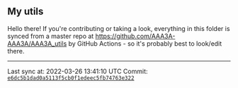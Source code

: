 ## My utils

Hello there! If you're contributing or taking a look, everything in this folder
is synced from a master repo at https://github.com/AAA3A-AAA3A/AAA3A_utils by GitHub Actions -
so it's probably best to look/edit there.

---

Last sync at: 2022-03-26 13:41:10 UTC
Commit: [`e6dc5b1dad0a5113f5cb0f1edeec5fb74763e322`](https://github.com/AAA3A-AAA3A/AAA3A_utils/commit/e6dc5b1dad0a5113f5cb0f1edeec5fb74763e322)
